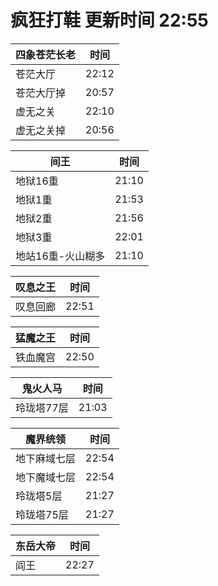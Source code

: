 # 疯狂打鞋 更新时间 22:55

| 四象苍茫长老   | 时间    |
|--------|-------|
| 苍茫大厅 | 22:12 |
| 苍茫大厅掉 | 20:57 |
| 虚无之关 | 22:10 |
| 虚无之关掉 | 20:56 |

| 间王   | 时间    |
|--------|-------|
| 地狱16重 | 21:10 |
| 地狱1重 | 21:53 |
| 地狱2重 | 21:56 |
| 地狱3重 | 22:01 |
| 地站16重-火山糊多 | 21:10 |

| 叹息之王   | 时间    |
|--------|-------|
| 叹息回廊 | 22:51 |

| 猛魔之王   | 时间    |
|--------|-------|
| 铁血魔宫 | 22:50 |

| 鬼火人马   | 时间    |
|--------|-------|
| 玲珑塔77层 | 21:03 |

| 魔界统领   | 时间    |
|--------|-------|
| 地下麻域七层 | 22:54 |
| 地下魔域七层 | 22:54 |
| 玲珑塔5层 | 21:27 |
| 玲珑塔75层 | 21:27 |

| 东岳大帝   | 时间    |
|--------|-------|
| 阎王 | 22:27 |